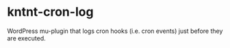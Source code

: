 # kntnt-cron-log
WordPress mu-plugin that logs cron hooks (i.e. cron events) just before they are executed.
